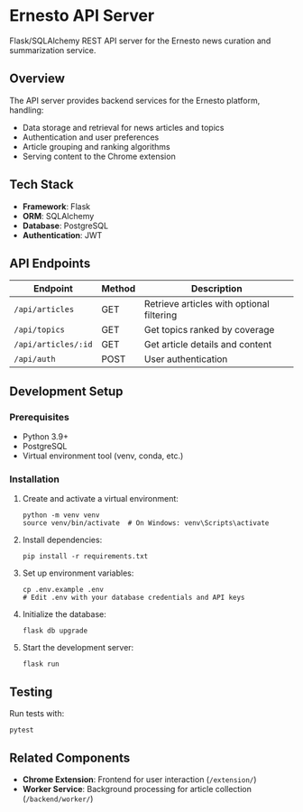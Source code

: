 # Ernesto API Server

Flask/SQLAlchemy REST API server for the Ernesto news curation and summarization service.

## Overview

The API server provides backend services for the Ernesto platform, handling:
- Data storage and retrieval for news articles and topics
- Authentication and user preferences
- Article grouping and ranking algorithms
- Serving content to the Chrome extension

## Tech Stack

- **Framework**: Flask
- **ORM**: SQLAlchemy
- **Database**: PostgreSQL
- **Authentication**: JWT

## API Endpoints

| Endpoint            | Method | Description 
|---------------------|--------|-------------------------------------------
| `/api/articles`     | GET    | Retrieve articles with optional filtering 
| `/api/topics`       | GET    | Get topics ranked by coverage 
| `/api/articles/:id` | GET    | Get article details and content 
| `/api/auth`         | POST   | User authentication 

## Development Setup

### Prerequisites

- Python 3.9+
- PostgreSQL
- Virtual environment tool (venv, conda, etc.)

### Installation

1. Create and activate a virtual environment:
   ```
   python -m venv venv
   source venv/bin/activate  # On Windows: venv\Scripts\activate
   ```

2. Install dependencies:
   ```
   pip install -r requirements.txt
   ```

3. Set up environment variables:
   ```
   cp .env.example .env
   # Edit .env with your database credentials and API keys
   ```

4. Initialize the database:
   ```
   flask db upgrade
   ```

5. Start the development server:
   ```
   flask run
   ```

## Testing

Run tests with:
```
pytest
```

## Related Components

- **Chrome Extension**: Frontend for user interaction (`/extension/`)
- **Worker Service**: Background processing for article collection (`/backend/worker/`)
